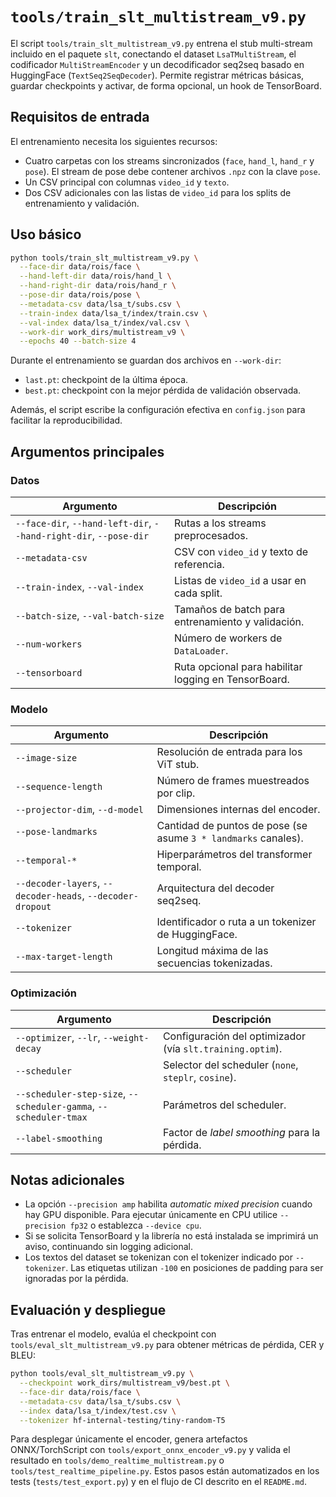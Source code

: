# `tools/train_slt_multistream_v9.py`

El script `tools/train_slt_multistream_v9.py` entrena el stub multi-stream
incluido en el paquete `slt`, conectando el dataset `LsaTMultiStream`, el
codificador `MultiStreamEncoder` y un decodificador seq2seq basado en
HuggingFace (`TextSeq2SeqDecoder`). Permite registrar métricas básicas, guardar
checkpoints y activar, de forma opcional, un hook de TensorBoard.

## Requisitos de entrada

El entrenamiento necesita los siguientes recursos:

* Cuatro carpetas con los streams sincronizados (`face`, `hand_l`, `hand_r` y
  `pose`). El stream de pose debe contener archivos `.npz` con la clave `pose`.
* Un CSV principal con columnas `video_id` y `texto`.
* Dos CSV adicionales con las listas de `video_id` para los splits de
  entrenamiento y validación.

## Uso básico

```bash
python tools/train_slt_multistream_v9.py \
  --face-dir data/rois/face \
  --hand-left-dir data/rois/hand_l \
  --hand-right-dir data/rois/hand_r \
  --pose-dir data/rois/pose \
  --metadata-csv data/lsa_t/subs.csv \
  --train-index data/lsa_t/index/train.csv \
  --val-index data/lsa_t/index/val.csv \
  --work-dir work_dirs/multistream_v9 \
  --epochs 40 --batch-size 4
```

Durante el entrenamiento se guardan dos archivos en `--work-dir`:

* `last.pt`: checkpoint de la última época.
* `best.pt`: checkpoint con la mejor pérdida de validación observada.

Además, el script escribe la configuración efectiva en `config.json` para
facilitar la reproducibilidad.

## Argumentos principales

### Datos

| Argumento | Descripción |
|-----------|-------------|
| `--face-dir`, `--hand-left-dir`, `--hand-right-dir`, `--pose-dir` | Rutas a los streams preprocesados. |
| `--metadata-csv` | CSV con `video_id` y texto de referencia. |
| `--train-index`, `--val-index` | Listas de `video_id` a usar en cada split. |
| `--batch-size`, `--val-batch-size` | Tamaños de batch para entrenamiento y validación. |
| `--num-workers` | Número de workers de `DataLoader`. |
| `--tensorboard` | Ruta opcional para habilitar logging en TensorBoard. |

### Modelo

| Argumento | Descripción |
|-----------|-------------|
| `--image-size` | Resolución de entrada para los ViT stub. |
| `--sequence-length` | Número de frames muestreados por clip. |
| `--projector-dim`, `--d-model` | Dimensiones internas del encoder. |
| `--pose-landmarks` | Cantidad de puntos de pose (se asume `3 * landmarks` canales). |
| `--temporal-*` | Hiperparámetros del transformer temporal. |
| `--decoder-layers`, `--decoder-heads`, `--decoder-dropout` | Arquitectura del decoder seq2seq. |
| `--tokenizer` | Identificador o ruta a un tokenizer de HuggingFace. |
| `--max-target-length` | Longitud máxima de las secuencias tokenizadas. |

### Optimización

| Argumento | Descripción |
|-----------|-------------|
| `--optimizer`, `--lr`, `--weight-decay` | Configuración del optimizador (vía `slt.training.optim`). |
| `--scheduler` | Selector del scheduler (`none`, `steplr`, `cosine`). |
| `--scheduler-step-size`, `--scheduler-gamma`, `--scheduler-tmax` | Parámetros del scheduler. |
| `--label-smoothing` | Factor de *label smoothing* para la pérdida. |

## Notas adicionales

* La opción `--precision amp` habilita *automatic mixed precision* cuando hay
  GPU disponible. Para ejecutar únicamente en CPU utilice `--precision fp32` o
  establezca `--device cpu`.
* Si se solicita TensorBoard y la librería no está instalada se imprimirá un
  aviso, continuando sin logging adicional.
* Los textos del dataset se tokenizan con el tokenizer indicado por
  `--tokenizer`. Las etiquetas utilizan `-100` en posiciones de padding para
  ser ignoradas por la pérdida.

## Evaluación y despliegue

Tras entrenar el modelo, evalúa el checkpoint con `tools/eval_slt_multistream_v9.py`
para obtener métricas de pérdida, CER y BLEU:

```bash
python tools/eval_slt_multistream_v9.py \
  --checkpoint work_dirs/multistream_v9/best.pt \
  --face-dir data/rois/face \
  --metadata-csv data/lsa_t/subs.csv \
  --index data/lsa_t/index/test.csv \
  --tokenizer hf-internal-testing/tiny-random-T5
```

Para desplegar únicamente el encoder, genera artefactos ONNX/TorchScript con
`tools/export_onnx_encoder_v9.py` y valida el resultado en `tools/demo_realtime_multistream.py`
o `tools/test_realtime_pipeline.py`. Estos pasos están automatizados en los tests
(`tests/test_export.py`) y en el flujo de CI descrito en el `README.md`.
